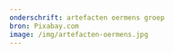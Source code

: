 ```yaml
---
onderschrift: artefacten oermens groep
bron: Pixabay.com
image: /img/artefacten-oermens.jpg
---
```

